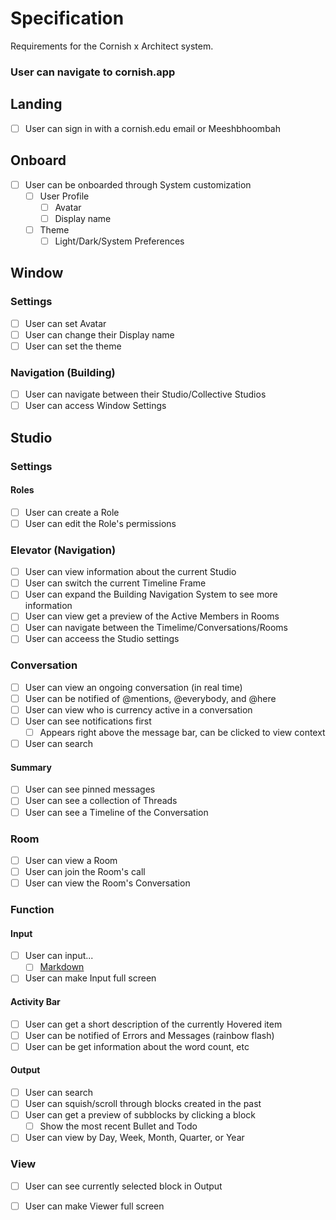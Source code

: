 # Specification
Requirements for the Cornish x Architect system.

### User can navigate to cornish.app

## Landing 
- [ ] User can sign in with a cornish.edu email or Meeshbhoombah

## Onboard
- [ ] User can be onboarded through System customization
    + [ ] User Profile
        * [ ] Avatar
        * [ ] Display name
    + [ ] Theme
        * [ ] Light/Dark/System Preferences

## Window
### Settings
- [ ] User can set Avatar
- [ ] User can change their Display name
- [ ] User can set the theme

### Navigation (Building) 
- [ ] User can navigate between their Studio/Collective Studios
- [ ] User can access Window Settings

## Studio
### Settings
#### Roles
- [ ] User can create a Role
- [ ] User can edit the Role's permissions

### Elevator (Navigation)
- [ ] User can view information about the current Studio
- [ ] User can switch the current Timeline Frame
- [ ] User can expand the Building Navigation System to see more information
- [ ] User can view get a preview of the Active Members in Rooms
- [ ] User can navigate between the Timelime/Conversations/Rooms
- [ ] User can acceess the Studio settings

### Conversation
- [ ] User can view an ongoing conversation (in real time)
- [ ] User can be notified of @mentions, @everybody, and @here
- [ ] User can view who is currency active in a conversation
- [ ] User can see notifications first
    + [ ] Appears right above the message bar, can be clicked to view context
- [ ] User can search

#### Summary
- [ ] User can see pinned messages
- [ ] User can see a collection of Threads
- [ ] User can see a Timeline of the Conversation

### Room
- [ ] User can view a Room
- [ ] User can join the Room's call
- [ ] User can view the Room's Conversation

### Function
#### Input
- [ ] User can input...
    + [ ] [Markdown](https://www.markdownguide.org/cheat-sheet/)
- [ ] User can make Input full screen

#### Activity Bar
- [ ] User can get a short description of the currently Hovered item
- [ ] User can be notified of Errors and Messages (rainbow flash)
- [ ] User can be get information about the word count, etc

#### Output
- [ ] User can search 
- [ ] User can squish/scroll through blocks created in the past
- [ ] User can get a preview of subblocks by clicking a block
    + [ ] Show the most recent Bullet and Todo
- [ ] User can view by Day, Week, Month, Quarter, or Year

### View
- [ ] User can see currently selected block in Output
- [ ] User can make Viewer full screen

